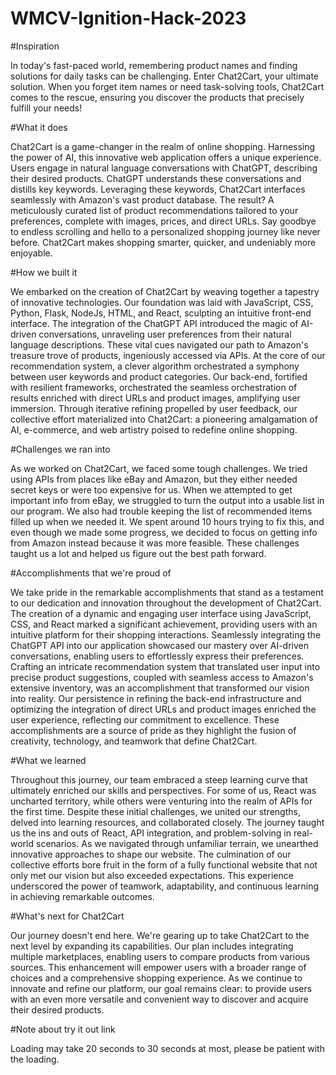 # WMCV-Ignition-Hack-2023


#Inspiration

In today's fast-paced world, remembering product names and finding solutions for daily tasks can be challenging. Enter Chat2Cart, your ultimate solution. When you forget item names or need task-solving tools, Chat2Cart comes to the rescue, ensuring you discover the products that precisely fulfill your needs!

#What it does

Chat2Cart is a game-changer in the realm of online shopping. Harnessing the power of AI, this innovative web application offers a unique experience. Users engage in natural language conversations with ChatGPT, describing their desired products. ChatGPT understands these conversations and distills key keywords. Leveraging these keywords, Chat2Cart interfaces seamlessly with Amazon's vast product database. The result? A meticulously curated list of product recommendations tailored to your preferences, complete with images, prices, and direct URLs. Say goodbye to endless scrolling and hello to a personalized shopping journey like never before. Chat2Cart makes shopping smarter, quicker, and undeniably more enjoyable.

#How we built it

We embarked on the creation of Chat2Cart by weaving together a tapestry of innovative technologies. Our foundation was laid with JavaScript, CSS, Python, Flask, NodeJs, HTML, and React, sculpting an intuitive front-end interface. The integration of the ChatGPT API introduced the magic of AI-driven conversations, unraveling user preferences from their natural language descriptions. These vital cues navigated our path to Amazon's treasure trove of products, ingeniously accessed via APIs. At the core of our recommendation system, a clever algorithm orchestrated a symphony between user keywords and product categories. Our back-end, fortified with resilient frameworks, orchestrated the seamless orchestration of results enriched with direct URLs and product images, amplifying user immersion. Through iterative refining propelled by user feedback, our collective effort materialized into Chat2Cart: a pioneering amalgamation of AI, e-commerce, and web artistry poised to redefine online shopping.

#Challenges we ran into

As we worked on Chat2Cart, we faced some tough challenges. We tried using APIs from places like eBay and Amazon, but they either needed secret keys or were too expensive for us. When we attempted to get important info from eBay, we struggled to turn the output into a usable list in our program. We also had trouble keeping the list of recommended items filled up when we needed it. We spent around 10 hours trying to fix this, and even though we made some progress, we decided to focus on getting info from Amazon instead because it was more feasible. These challenges taught us a lot and helped us figure out the best path forward.

#Accomplishments that we're proud of

We take pride in the remarkable accomplishments that stand as a testament to our dedication and innovation throughout the development of Chat2Cart. The creation of a dynamic and engaging user interface using JavaScript, CSS, and React marked a significant achievement, providing users with an intuitive platform for their shopping interactions. Seamlessly integrating the ChatGPT API into our application showcased our mastery over AI-driven conversations, enabling users to effortlessly express their preferences. Crafting an intricate recommendation system that translated user input into precise product suggestions, coupled with seamless access to Amazon's extensive inventory, was an accomplishment that transformed our vision into reality. Our persistence in refining the back-end infrastructure and optimizing the integration of direct URLs and product images enriched the user experience, reflecting our commitment to excellence. These accomplishments are a source of pride as they highlight the fusion of creativity, technology, and teamwork that define Chat2Cart.

#What we learned

Throughout this journey, our team embraced a steep learning curve that ultimately enriched our skills and perspectives. For some of us, React was uncharted territory, while others were venturing into the realm of APIs for the first time. Despite these initial challenges, we united our strengths, delved into learning resources, and collaborated closely. The journey taught us the ins and outs of React, API integration, and problem-solving in real-world scenarios. As we navigated through unfamiliar terrain, we unearthed innovative approaches to shape our website. The culmination of our collective efforts bore fruit in the form of a fully functional website that not only met our vision but also exceeded expectations. This experience underscored the power of teamwork, adaptability, and continuous learning in achieving remarkable outcomes.

#What's next for Chat2Cart

Our journey doesn't end here. We're gearing up to take Chat2Cart to the next level by expanding its capabilities. Our plan includes integrating multiple marketplaces, enabling users to compare products from various sources. This enhancement will empower users with a broader range of choices and a comprehensive shopping experience. As we continue to innovate and refine our platform, our goal remains clear: to provide users with an even more versatile and convenient way to discover and acquire their desired products.

#Note about try it out link

Loading may take 20 seconds to 30 seconds at most, please be patient with the loading.
